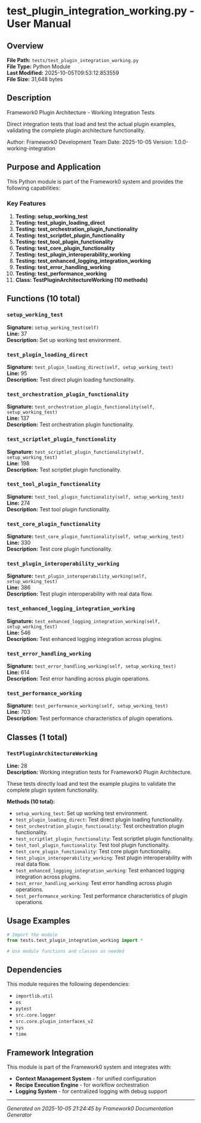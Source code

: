 # test_plugin_integration_working.py - User Manual

## Overview
**File Path:** `tests/test_plugin_integration_working.py`  
**File Type:** Python Module  
**Last Modified:** 2025-10-05T09:53:12.853559  
**File Size:** 31,648 bytes  

## Description
Framework0 Plugin Architecture - Working Integration Tests

Direct integration tests that load and test the actual plugin examples,
validating the complete plugin architecture functionality.

Author: Framework0 Development Team
Date: 2025-10-05
Version: 1.0.0-working-integration

## Purpose and Application
This Python module is part of the Framework0 system and provides the following capabilities:

### Key Features
1. **Testing: setup_working_test**
2. **Testing: test_plugin_loading_direct**
3. **Testing: test_orchestration_plugin_functionality**
4. **Testing: test_scriptlet_plugin_functionality**
5. **Testing: test_tool_plugin_functionality**
6. **Testing: test_core_plugin_functionality**
7. **Testing: test_plugin_interoperability_working**
8. **Testing: test_enhanced_logging_integration_working**
9. **Testing: test_error_handling_working**
10. **Testing: test_performance_working**
11. **Class: TestPluginArchitectureWorking (10 methods)**

## Functions (10 total)

### `setup_working_test`

**Signature:** `setup_working_test(self)`  
**Line:** 37  
**Description:** Set up working test environment.

### `test_plugin_loading_direct`

**Signature:** `test_plugin_loading_direct(self, setup_working_test)`  
**Line:** 95  
**Description:** Test direct plugin loading functionality.

### `test_orchestration_plugin_functionality`

**Signature:** `test_orchestration_plugin_functionality(self, setup_working_test)`  
**Line:** 137  
**Description:** Test orchestration plugin functionality.

### `test_scriptlet_plugin_functionality`

**Signature:** `test_scriptlet_plugin_functionality(self, setup_working_test)`  
**Line:** 198  
**Description:** Test scriptlet plugin functionality.

### `test_tool_plugin_functionality`

**Signature:** `test_tool_plugin_functionality(self, setup_working_test)`  
**Line:** 274  
**Description:** Test tool plugin functionality.

### `test_core_plugin_functionality`

**Signature:** `test_core_plugin_functionality(self, setup_working_test)`  
**Line:** 330  
**Description:** Test core plugin functionality.

### `test_plugin_interoperability_working`

**Signature:** `test_plugin_interoperability_working(self, setup_working_test)`  
**Line:** 386  
**Description:** Test plugin interoperability with real data flow.

### `test_enhanced_logging_integration_working`

**Signature:** `test_enhanced_logging_integration_working(self, setup_working_test)`  
**Line:** 546  
**Description:** Test enhanced logging integration across plugins.

### `test_error_handling_working`

**Signature:** `test_error_handling_working(self, setup_working_test)`  
**Line:** 614  
**Description:** Test error handling across plugin operations.

### `test_performance_working`

**Signature:** `test_performance_working(self, setup_working_test)`  
**Line:** 703  
**Description:** Test performance characteristics of plugin operations.


## Classes (1 total)

### `TestPluginArchitectureWorking`

**Line:** 28  
**Description:** Working integration tests for Framework0 Plugin Architecture.

These tests directly load and test the example plugins to validate
the complete plugin system functionality.

**Methods (10 total):**
- `setup_working_test`: Set up working test environment.
- `test_plugin_loading_direct`: Test direct plugin loading functionality.
- `test_orchestration_plugin_functionality`: Test orchestration plugin functionality.
- `test_scriptlet_plugin_functionality`: Test scriptlet plugin functionality.
- `test_tool_plugin_functionality`: Test tool plugin functionality.
- `test_core_plugin_functionality`: Test core plugin functionality.
- `test_plugin_interoperability_working`: Test plugin interoperability with real data flow.
- `test_enhanced_logging_integration_working`: Test enhanced logging integration across plugins.
- `test_error_handling_working`: Test error handling across plugin operations.
- `test_performance_working`: Test performance characteristics of plugin operations.


## Usage Examples

```python
# Import the module
from tests.test_plugin_integration_working import *

# Use module functions and classes as needed
```


## Dependencies

This module requires the following dependencies:

- `importlib.util`
- `os`
- `pytest`
- `src.core.logger`
- `src.core.plugin_interfaces_v2`
- `sys`
- `time`


## Framework Integration

This module is part of the Framework0 system and integrates with:

- **Context Management System** - for unified configuration
- **Recipe Execution Engine** - for workflow orchestration
- **Logging System** - for centralized logging with debug support


---
*Generated on 2025-10-05 21:24:45 by Framework0 Documentation Generator*
